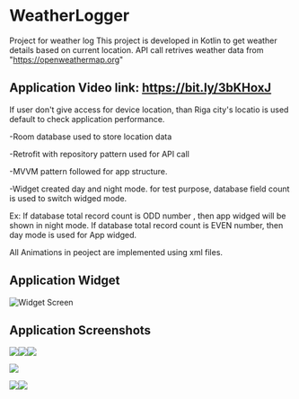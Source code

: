 # WeatherLogger
Project for weather log
This project is developed in Kotlin to get weather details based on current location.
API call retrives weather data from "https://openweathermap.org"

## Application Video link: https://bit.ly/3bKHoxJ

If user don't give access for device location, than Riga city's locatio is used default to check application performance.

  -Room database used to store location data
 
 -Retrofit with repository pattern used for API call
 
 -MVVM pattern followed for app structure.
 
 -Widget created day and night mode. for test purpose, database field count is used to switch widged mode.
 
 Ex: If database total record count is ODD number , then app widged will be shown in night mode. If database total record count is EVEN number, then day mode is used for App widged.

All Animations in peoject are implemented using xml files.

## Application Widget
![Widget Screen](/screenshot/screen1.jpg)

## Application Screenshots
![](/screenshot/screen2.jpg)![](/screenshot/screen3.jpg)![](/screenshot/screen4.jpg)



![](/screenshot/screen5.jpg) 



![](/screenshot/screen6.jpg)![](/screenshot/screen7.jpg)


